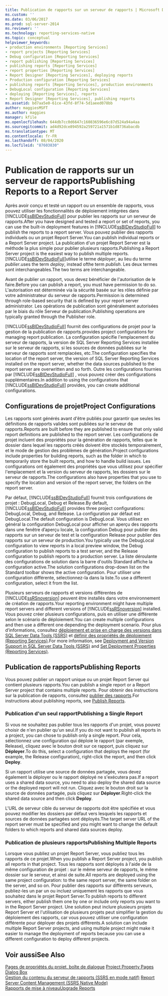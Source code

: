 ```yaml
---
title: Publication de rapports sur un serveur de rapports | Microsoft Docs
ms.custom: ''
ms.date: 03/06/2017
ms.prod: sql-server-2014
ms.reviewer: ''
ms.technology: reporting-services-native
ms.topic: conceptual
helpviewer_keywords:
- production environments [Reporting Services]
- report projects [Reporting Services]
- Debug configuration [Reporting Services]
- report publishing [Reporting Services]
- publishing reports [Reporting Services]
- report properties [Reporting Services]
- Report Designer [Reporting Services], deploying reports
- Production configuration [Reporting Services]
- publishing reports [Reporting Services], production environments
- DebugLocal configuration [Reporting Services]
- deploying [Reporting Services], reports
- Report Designer [Reporting Services], publishing reports
ms.assetid: bd7aa5e0-61ce-43fd-8f74-5d1aeed078bb
author: maggiesMSFT
ms.author: maggies
manager: kfile
ms.openlocfilehash: 644db7cc0d6647c160836596e6c87d524a94a4aa
ms.sourcegitcommit: ad4d92dce894592a259721a1571b1d8736abacdb
ms.translationtype: MT
ms.contentlocale: fr-FR
ms.lasthandoff: 08/04/2020
ms.locfileid: "87603830"
---
```

# <a name="publishing-reports-to-a-report-server"></a><span data-ttu-id="989ee-102">Publication de rapports sur un serveur de rapports</span><span class="sxs-lookup"><span data-stu-id="989ee-102">Publishing Reports to a Report Server</span></span>
  <span data-ttu-id="989ee-103">Après avoir conçu et testé un rapport ou un ensemble de rapports, vous pouvez utiliser les fonctionnalités de déploiement intégrées dans [!INCLUDE[ssBIDevStudioFull](../../includes/ssbidevstudiofull-md.md)] pour publier les rapports sur un serveur de rapports.</span><span class="sxs-lookup"><span data-stu-id="989ee-103">After you have designed and tested a report or set of reports, you can use the built-in deployment features in [!INCLUDE[ssBIDevStudioFull](../../includes/ssbidevstudiofull-md.md)] to publish the reports to a report server.</span></span> <span data-ttu-id="989ee-104">Vous pouvez publier des rapports individuels ou un projet Report Server.</span><span class="sxs-lookup"><span data-stu-id="989ee-104">You can publish individual reports or a Report Server project.</span></span> <span data-ttu-id="989ee-105">La publication d'un projet Report Server est la méthode la plus simple pour publier plusieurs rapports.</span><span class="sxs-lookup"><span data-stu-id="989ee-105">Publishing a Report Server project is the easiest way to publish multiple reports.</span></span> [!INCLUDE[ssBIDevStudioFull](../../includes/ssbidevstudiofull-md.md)]<span data-ttu-id="989ee-106">utilise le terme *déployer*, au lieu du terme *publier*.</span><span class="sxs-lookup"><span data-stu-id="989ee-106">uses the term *deploy*, instead ofthe term *publish*.</span></span> <span data-ttu-id="989ee-107">Les deux termes sont interchangeables.</span><span class="sxs-lookup"><span data-stu-id="989ee-107">The two terms are interchangeable.</span></span>  
  
 <span data-ttu-id="989ee-108">Avant de publier un rapport, vous devez bénéficier de l'autorisation de le faire.</span><span class="sxs-lookup"><span data-stu-id="989ee-108">Before you can publish a report, you must have permission to do so.</span></span> <span data-ttu-id="989ee-109">L'autorisation est déterminée via la sécurité basée sur les rôles définie par votre administrateur du serveur de rapports.</span><span class="sxs-lookup"><span data-stu-id="989ee-109">Permission is determined through role-based security that is defined by your report server administrator.</span></span> <span data-ttu-id="989ee-110">Les opérations de publication sont généralement autorisées par le biais du rôle Serveur de publication.</span><span class="sxs-lookup"><span data-stu-id="989ee-110">Publishing operations are typically granted through the Publisher role.</span></span>  
  
 [!INCLUDE[ssBIDevStudioFull](../../includes/ssbidevstudiofull-md.md)] <span data-ttu-id="989ee-111">fournit des configurations de projet pour la gestion de la publication de rapports.</span><span class="sxs-lookup"><span data-stu-id="989ee-111">provides project configurations for managing report publication.</span></span> <span data-ttu-id="989ee-112">La configuration spécifie l'emplacement du serveur de rapports, la version de SQL Server Reporting Services installée sur le serveur de rapports, si les sources de données publiées sur le serveur de rapports sont remplacées, etc.</span><span class="sxs-lookup"><span data-stu-id="989ee-112">The configuration specifies the location of the report server, the version of SQL Server Reporting Services installed on the report server, whether the data sources published to the report server are overwritten and so forth.</span></span> <span data-ttu-id="989ee-113">Outre les configurations fournies par [!INCLUDE[ssBIDevStudioFull](../../includes/ssbidevstudiofull-md.md)] , vous pouvez créer des configurations supplémentaires.</span><span class="sxs-lookup"><span data-stu-id="989ee-113">In addition to using the configurations that [!INCLUDE[ssBIDevStudioFull](../../includes/ssbidevstudiofull-md.md)] provides, you can create additional configurations.</span></span>  
  
## <a name="project-configurations"></a><span data-ttu-id="989ee-114">Configurations de projet</span><span class="sxs-lookup"><span data-stu-id="989ee-114">Project Configurations</span></span>  
 <span data-ttu-id="989ee-115">Les rapports sont générés avant d'être publiés pour garantir que seules les définitions de rapports valides sont publiées sur le serveur de rapports.</span><span class="sxs-lookup"><span data-stu-id="989ee-115">Reports are built before they are published to ensure that only valid report definitions are published to the report server.</span></span> <span data-ttu-id="989ee-116">Les configurations de projet incluent des propriétés pour la génération de rapports, telles que le dossier dans lequel les rapports créés doivent être stockés temporairement, et le mode de gestion des problèmes de génération.</span><span class="sxs-lookup"><span data-stu-id="989ee-116">Project configurations include properties for building reports, such as the folder in which to temporarily store the built reports, and how to handle build issues.</span></span> <span data-ttu-id="989ee-117">Les configurations ont également des propriétés que vous utilisez pour spécifier l'emplacement et la version du serveur de rapports, les dossiers sur le serveur de rapports.</span><span class="sxs-lookup"><span data-stu-id="989ee-117">The configurations also have properties that you use to specify the location and version of the report server, the folders on the report server.</span></span>  
  
 <span data-ttu-id="989ee-118">Par défaut, [!INCLUDE[ssBIDevStudioFull](../../includes/ssbidevstudiofull-md.md)] fournit trois configurations de projet : DebugLocal, Debug et Release.</span><span class="sxs-lookup"><span data-stu-id="989ee-118">By default, [!INCLUDE[ssBIDevStudioFull](../../includes/ssbidevstudiofull-md.md)] provides three project configurations: DebugLocal, Debug, and Release.</span></span> <span data-ttu-id="989ee-119">La configuration par défaut est DebugLocal.</span><span class="sxs-lookup"><span data-stu-id="989ee-119">The default configuration is DebugLocal.</span></span> <span data-ttu-id="989ee-120">Vous utilisez en général la configuration DebugLocal pour afficher un aperçu des rapports dans une fenêtre d’aperçu locale, la configuration Debug pour publier des rapports sur un serveur de test et la configuration Release pour publier des rapports sur un serveur de production.</span><span class="sxs-lookup"><span data-stu-id="989ee-120">You typically use the DebugLocal configuration to view reports in a local preview window, the Debug configuration to publish reports to a test server, and the Release configuration to publish reports to a production server.</span></span> <span data-ttu-id="989ee-121">La liste déroulante des configurations de solution dans la barre d'outils Standard affiche la configuration active.</span><span class="sxs-lookup"><span data-stu-id="989ee-121">The solution configurations drop-down list on the Standard toolbar shows the active configuration.</span></span> <span data-ttu-id="989ee-122">Pour utiliser une configuration différente, sélectionnez-la dans la liste.</span><span class="sxs-lookup"><span data-stu-id="989ee-122">To use a different configuration, select it from the list.</span></span>  
  
 <span data-ttu-id="989ee-123">Plusieurs serveurs de rapports et versions différentes de [!INCLUDE[ssRSnoversion](../../includes/ssrsnoversion-md.md)] peuvent être installés dans votre environnement de création de rapports.</span><span class="sxs-lookup"><span data-stu-id="989ee-123">Your reporting environment might have multiple report servers and different versions of [!INCLUDE[ssRSnoversion](../../includes/ssrsnoversion-md.md)] installed.</span></span> <span data-ttu-id="989ee-124">Vous pouvez créer plusieurs configurations, puis en utiliser une différente selon le scénario de déploiement.</span><span class="sxs-lookup"><span data-stu-id="989ee-124">You can create multiple configurations and then use a different one depending the deployment scenario.</span></span> <span data-ttu-id="989ee-125">Pour plus d’informations, consultez [déploiement et prise en charge des versions dans SQL Server Data Tools &#40;SSRS&#41;](../tools/deployment-and-version-support-in-sql-server-data-tools-ssrs.md) et [définir des propriétés de déploiement &#40;Reporting Services&#41;](../tools/set-deployment-properties-reporting-services.md).</span><span class="sxs-lookup"><span data-stu-id="989ee-125">For more information, see [Deployment and Version Support in SQL Server Data Tools &#40;SSRS&#41;](../tools/deployment-and-version-support-in-sql-server-data-tools-ssrs.md) and [Set Deployment Properties &#40;Reporting Services&#41;](../tools/set-deployment-properties-reporting-services.md).</span></span>  
  
## <a name="publishing-reports"></a><span data-ttu-id="989ee-126">Publication de rapports</span><span class="sxs-lookup"><span data-stu-id="989ee-126">Publishing Reports</span></span>  
 <span data-ttu-id="989ee-127">Vous pouvez publier un rapport unique ou un projet Report Server qui contient plusieurs rapports.</span><span class="sxs-lookup"><span data-stu-id="989ee-127">You can publish a single report or a Report Server project that contains multiple reports.</span></span> <span data-ttu-id="989ee-128">Pour obtenir des instructions sur la publication de rapports, consultez [publier des rapports](../publish-reports.md).</span><span class="sxs-lookup"><span data-stu-id="989ee-128">For instructions about publishing reports, see [Publish Reports](../publish-reports.md).</span></span>  
  
### <a name="publishing-a-single-report"></a><span data-ttu-id="989ee-129">Publication d'un seul rapport</span><span class="sxs-lookup"><span data-stu-id="989ee-129">Publishing a Single Report</span></span>  
 <span data-ttu-id="989ee-130">Si vous ne souhaitez pas publier tous les rapports d'un projet, vous pouvez choisir de n'en publier qu'un seul.</span><span class="sxs-lookup"><span data-stu-id="989ee-130">If you do not want to publish all reports in a project, you can chose to publish only a single report.</span></span> <span data-ttu-id="989ee-131">Pour cela, sélectionnez une configuration qui déploie le rapport (par exemple, Release), cliquez avec le bouton droit sur ce rapport, puis cliquez sur **Déployer**.</span><span class="sxs-lookup"><span data-stu-id="989ee-131">To do this, select a configuration that deploys the report (for example, the Release configuration), right-click the report, and then click **Deploy**.</span></span>  
  
 <span data-ttu-id="989ee-132">Si un rapport utilise une source de données partagée, vous devez également la déployer ou le rapport déployé ne s'exécutera pas.</span><span class="sxs-lookup"><span data-stu-id="989ee-132">If a report uses a shared data source, you need to also deploy the shared data source or the deployed report will not run.</span></span> <span data-ttu-id="989ee-133">Cliquez avec le bouton droit sur la source de données partagée, puis cliquez sur **Déployer**.</span><span class="sxs-lookup"><span data-stu-id="989ee-133">Right-click the shared data source and then click **Deploy**.</span></span>  
  
 <span data-ttu-id="989ee-134">L'URL de serveur cible du serveur de rapports doit être spécifiée et vous pouvez modifier les dossiers par défaut vers lesquels les rapports et sources de données partagées sont déployés.</span><span class="sxs-lookup"><span data-stu-id="989ee-134">The target server URL of the report server must be specified and you might want to change the default folders to which reports and shared data sources deploy.</span></span>  
  
### <a name="publishing-multiple-reports"></a><span data-ttu-id="989ee-135">Publication de plusieurs rapports</span><span class="sxs-lookup"><span data-stu-id="989ee-135">Publishing Multiple Reports</span></span>  
 <span data-ttu-id="989ee-136">Lorsque vous publiez un projet Report Server, vous publiez tous les rapports de ce projet.</span><span class="sxs-lookup"><span data-stu-id="989ee-136">When you publish a Report Server project, you publish all reports in that project.</span></span> <span data-ttu-id="989ee-137">Tous les rapports sont déployés à l'aide de la même configuration de projet : sur le même serveur de rapports, le même dossier sur le serveur, et ainsi de suite.</span><span class="sxs-lookup"><span data-stu-id="989ee-137">All reports are deployed using the same project configuration: to the same report server, the same folder on the server, and so on.</span></span> <span data-ttu-id="989ee-138">Pour publier des rapports sur différents serveurs, publiez-les un par un ou incluez uniquement les rapports que vous souhaitez dans le projet Report Server.</span><span class="sxs-lookup"><span data-stu-id="989ee-138">To publish reports to different servers, either publish them one by one or include only reports you want to in the Report Server project.</span></span> <span data-ttu-id="989ee-139">Une solution peut inclure plusieurs projets Report Server et l'utilisation de plusieurs projets peut simplifier la gestion du déploiement des rapports, car vous pouvez utiliser une configuration différente pour déployer des projets différents.</span><span class="sxs-lookup"><span data-stu-id="989ee-139">A solution can include multiple Report Server projects, and using multiple project might make it easier to manage the deployment of reports because you can use a different configuration to deploy different projects.</span></span>  
  
## <a name="see-also"></a><span data-ttu-id="989ee-140">Voir aussi</span><span class="sxs-lookup"><span data-stu-id="989ee-140">See Also</span></span>  
 <span data-ttu-id="989ee-141">[Pages de propriétés du projet, boîte de dialogue](../tools/project-property-pages-dialog-box.md) </span><span class="sxs-lookup"><span data-stu-id="989ee-141">[Project Property Pages Dialog Box](../tools/project-property-pages-dialog-box.md) </span></span>  
 <span data-ttu-id="989ee-142">[Gestion du contenu du serveur de rapports &#40;SSRS en mode natif&#41;](../report-server/report-server-content-management-ssrs-native-mode.md) </span><span class="sxs-lookup"><span data-stu-id="989ee-142">[Report Server Content Management &#40;SSRS Native Mode&#41;](../report-server/report-server-content-management-ssrs-native-mode.md) </span></span>  
 [<span data-ttu-id="989ee-143">Rapports de mise à niveau</span><span class="sxs-lookup"><span data-stu-id="989ee-143">Upgrade Reports</span></span>](../install-windows/upgrade-reports.md)  
  
  
